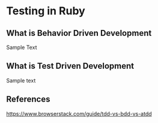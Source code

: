 # Testing in Ruby

## What is Behavior Driven Development

Sample Text

## What is Test Driven Development

Sample text

## References

https://www.browserstack.com/guide/tdd-vs-bdd-vs-atdd

